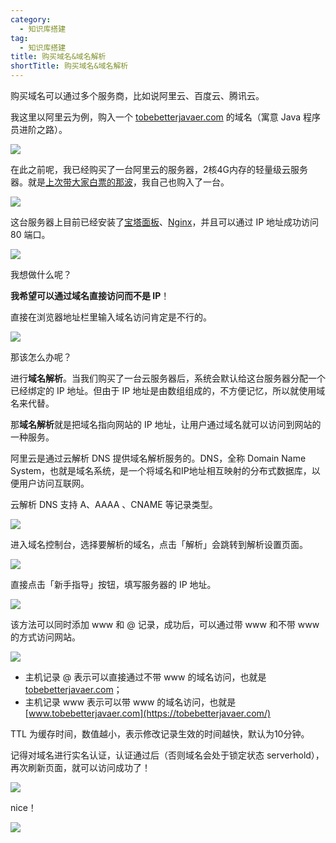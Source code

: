 ```yaml
---
category:
  - 知识库搭建
tag:
  - 知识库搭建
title: 购买域名&域名解析
shortTitle: 购买域名&域名解析
---
```


购买域名可以通过多个服务商，比如说阿里云、百度云、腾讯云。

我这里以阿里云为例，购入一个 [tobebetterjavaer.com](https://tobebetterjavaer.com/) 的域名（寓意 Java 程序员进阶之路）。

![](https://cdn.tobebetterjavaer.com/tobebetterjavaer/images/szjy/tobebetterjavaer-yuming-jiexi-02.png)

在此之前呢，我已经购买了一台阿里云的服务器，2核4G内存的轻量级云服务器。就是[上次带大家白票的那波](https://tobebetterjavaer.com/szjy/buy-cloud-server.html)，我自己也购入了一台。

![](https://cdn.tobebetterjavaer.com/tobebetterjavaer/images/szjy/tobebetterjavaer-yuming-jiexi-03.png)

这台服务器上目前已经安装了[宝塔面板](https://tobebetterjavaer.com/szjy/install-baota-mianban.html)、[Nginx](https://tobebetterjavaer.com/nginx/nginx.html)，并且可以通过 IP 地址成功访问 80 端口。

![](https://cdn.tobebetterjavaer.com/tobebetterjavaer/images/szjy/tobebetterjavaer-yuming-jiexi-04.png)

我想做什么呢？

**我希望可以通过域名直接访问而不是 IP**！

直接在浏览器地址栏里输入域名访问肯定是不行的。

![](https://cdn.tobebetterjavaer.com/tobebetterjavaer/images/szjy/tobebetterjavaer-yuming-jiexi-05.png)

那该怎么办呢？

进行**域名解析**。当我们购买了一台云服务器后，系统会默认给这台服务器分配一个已经绑定的 IP 地址。但由于 IP 地址是由数组组成的，不方便记忆，所以就使用域名来代替。

那**域名解析**就是把域名指向网站的 IP 地址，让用户通过域名就可以访问到网站的一种服务。

阿里云是通过云解析 DNS 提供域名解析服务的。DNS，全称 Domain Name System，也就是域名系统，是一个将域名和IP地址相互映射的分布式数据库，以便用户访问互联网。

云解析 DNS 支持 A、AAAA 、CNAME 等记录类型。

![](https://cdn.tobebetterjavaer.com/tobebetterjavaer/images/szjy/tobebetterjavaer-yuming-jiexi-06.png)

进入域名控制台，选择要解析的域名，点击「解析」会跳转到解析设置页面。

![](https://cdn.tobebetterjavaer.com/tobebetterjavaer/images/szjy/tobebetterjavaer-yuming-jiexi-07.png)

直接点击「新手指导」按钮，填写服务器的 IP 地址。

![](https://cdn.tobebetterjavaer.com/tobebetterjavaer/images/szjy/tobebetterjavaer-yuming-jiexi-08.png)

该方法可以同时添加 www 和 @ 记录，成功后，可以通过带 www 和不带 www 的方式访问网站。

![](https://cdn.tobebetterjavaer.com/tobebetterjavaer/images/szjy/tobebetterjavaer-yuming-jiexi-09.png)

- 主机记录 @ 表示可以直接通过不带 www 的域名访问，也就是 [tobebetterjavaer.com](https://tobebetterjavaer.com/)；
- 主机记录 www 表示可以带 www 的域名访问，也就是 [www.tobebetterjavaer.com](https://tobebetterjavaer.com/)

TTL 为缓存时间，数值越小，表示修改记录生效的时间越快，默认为10分钟。

记得对域名进行实名认证，认证通过后（否则域名会处于锁定状态 serverhold），再次刷新页面，就可以访问成功了！

![](https://cdn.tobebetterjavaer.com/tobebetterjavaer/images/szjy/tobebetterjavaer-yuming-jiexi-10.png)

nice！

![](https://cdn.tobebetterjavaer.com/tobebetterjavaer/images/gongzhonghao.png)
